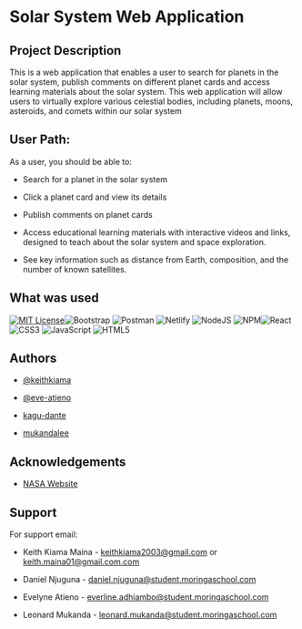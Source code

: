 # Solar System Web Application

## Project Description 
This is a web application that enables a user to search  for planets in the solar system, publish comments on different planet cards and access learning materials about the solar system.
This web application will allow users to virtually explore various celestial bodies, including planets, moons, asteroids, and comets within our solar system

## User Path:

 As a user, you should be able to:
 
 - Search for a planet in the solar system

 - Click a planet card and view its details

 - Publish comments on planet cards

 - Access educational learning materials with interactive videos and links, designed to teach about the solar system and space exploration.

 - See key information such as distance from Earth, composition, and the number of known satellites.

## What was used

[![MIT License](https://img.shields.io/badge/License-MIT-green.svg)](https://github.com/keithkiama/phase-2-group-2-nasa-group-project/blob/master/LICENSE)![Bootstrap](https://img.shields.io/badge/bootstrap-%23563D7C.svg?style=flat&logo=bootstrap&logoColor=white)
![Postman](https://img.shields.io/badge/Postman-FF6C37?style=flat&logo=postman&logoColor=white)
![Netlify](https://img.shields.io/badge/netlify-%23000000.svg?style=flat&logo=netlify&logoColor=#00C7B7) ![NodeJS](https://img.shields.io/badge/node.js-6DA55F?style=flat&logo=node.js&logoColor=white) ![NPM](https://img.shields.io/badge/NPM-%23000000.svg?style=flat&logo=npm&logoColor=white)![React](https://img.shields.io/badge/react-%2320232a.svg?style=flat&logo=react&logoColor=%2361DAFB) ![CSS3](https://img.shields.io/badge/css3-%231572B6.svg?style=flat&logo=css3&logoColor=white) ![JavaScript](https://img.shields.io/badge/javascript-%23323330.svg?style=flat&logo=javascript&logoColor=%23F7DF1E) ![HTML5](https://img.shields.io/badge/html5-%23E34F26.svg?style=flat&logo=html5&logoColor=white)

## Authors

- [@keithkiama](https://www.github.com/keithkiama)

- [@eve-atieno](https://github.com/eve-atieno)

- [kagu-dante](https://github.com/kagu-dante)

- [mukandalee](https://github.com/mukandalee)

## Acknowledgements

 - [NASA Website](https://www.nasa.gov/)
## Support

For support email:

 - Keith Kiama Maina - keithkiama2003@gmail.com or keith.maina01@gmail.com.com

 - Daniel Njuguna - daniel.njuguna@student.moringaschool.com

 - Evelyne Atieno - everline.adhiambo@student.moringaschool.com

 - Leonard Mukanda - leonard.mukanda@student.moringaschool.com








 
